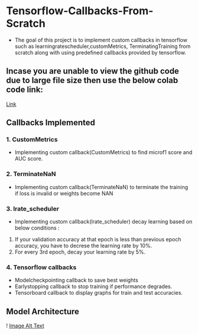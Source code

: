 # Tensorflow-Callbacks-From-Scratch
- The goal of this project is to implement custom callbacks in tensorflow such as learningratescheduler,customMetrics, TerminatingTraining  from scratch along with using predefined callbacks provided by tensorflow.

## Incase you are unable to view the github code due to large file size then use the below colab code link:
[Link](https://colab.research.google.com/github/Mithil01/Tensorflow-Callbacks-From-Scratch/blob/main/Tensorflow_callbacks_from_scratch.ipynb)

## Callbacks Implemented

### 1. CustomMetrics
- Implementing custom callback(CustomMetrics) to find microf1 score and AUC score.

### 2. TerminateNaN
- Implementing custom callback(TerminateNaN) to terminate the training if loss is invalid or weights become NAN

### 3. lrate_scheduler
- Implementing custom callback(lrate_scheduler) decay learning based on below conditions :
1. If your validation accuracy at that epoch is less than previous epoch accuracy, you have to decrese the learning rate by 10%.
2. For every 3rd epoch, decay your learning rate by 5%.

### 4. Tensorflow callbacks
- Modelcheckpointing callback to save best weights
- Earlystopping callback to stop training if performance degrades.
- Tensorboard callback to display graphs for train and test accuracies.

## Model Architecture
! [Image Alt Text](cb_assignment_arch.png)
  
